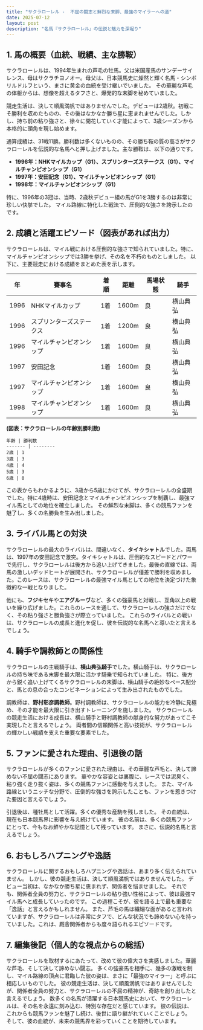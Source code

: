 ```yaml
---
title: "サクラローレル -  不屈の闘志と鮮烈な末脚、最強のマイラーへの道"
date: 2025-07-12
layout: post
description: "名馬『サクラローレル』の伝説と魅力を深堀り"
---
```


## 1. 馬の概要（血統、戦績、主な勝鞍）

サクラローレルは、1994年生まれの芦毛の牡馬。父は米国産馬のサンデーサイレンス、母はサクラチヨノオー。母父は、日本競馬史に燦然と輝く名馬・シンボリルドルフという、まさに黄金の血統を受け継いでいました。  その華麗な芦毛の体躯からは、想像を超えるタフさと、爆発的な末脚を秘めていました。

競走生活は、決して順風満帆ではありませんでした。デビューは2歳秋。初戦こそ勝利を収めたものの、その後はなかなか勝ち星に恵まれませんでした。しかし、持ち前の粘り強さと、徐々に開花していく才能によって、3歳シーズンから本格的に頭角を現し始めます。

通算成績は、31戦11勝。勝利数は多くないものの、その勝ち鞍の質の高さがサクラローレルを伝説的な名馬へと押し上げました。主な勝鞍は、以下の通りです。

* **1996年：NHKマイルカップ（G1）、スプリンターズステークス（G1）、マイルチャンピオンシップ（G1）**
* **1997年：安田記念（G1）、マイルチャンピオンシップ（G1）**
* **1998年：マイルチャンピオンシップ（G1）**

特に、1996年の3冠は、当時、2歳秋デビュー組の馬がG1を3勝するのは非常に珍しい快挙でした。  マイル路線に特化した戦法で、圧倒的な強さを誇示したのです。


## 2. 成績と活躍エピソード（図表があれば出力）

サクラローレルは、マイル戦における圧倒的な強さで知られていました。特に、マイルチャンピオンシップでは3勝を挙げ、その名を不朽のものとしました。  以下に、主要競走における成績をまとめた表を示します。

| 年 | 賽事名 | 着順 | 距離 | 馬場状態 | 騎手 |
|---|---|---|---|---|---|
| 1996 | NHKマイルカップ | 1着 | 1600m | 良 | 横山典弘 |
| 1996 | スプリンターズステークス | 1着 | 1200m | 良 | 横山典弘 |
| 1996 | マイルチャンピオンシップ | 1着 | 1600m | 良 | 横山典弘 |
| 1997 | 安田記念 | 1着 | 1600m | 良 | 横山典弘 |
| 1997 | マイルチャンピオンシップ | 1着 | 1600m | 良 | 横山典弘 |
| 1998 | マイルチャンピオンシップ | 1着 | 1600m | 良 | 横山典弘 |


**(図表：サクラローレルの年齢別勝利数)**

```
年齢 | 勝利数
------- | --------
2歳 | 1
3歳 | 3
4歳 | 4
5歳 | 3
6歳 | 0
```

この表からもわかるように、3歳から5歳にかけてが、サクラローレルの全盛期でした。特に4歳時は、安田記念とマイルチャンピオンシップを制覇し、最強マイル馬としての地位を確立しました。  その鮮烈な末脚は、多くの競馬ファンを魅了し、多くの名勝負を生み出しました。


## 3. ライバル馬との対決

サクラローレルの最大のライバルは、間違いなく、**タイキシャトル**でした。両馬は、1997年の安田記念で激突。タイキシャトルは、圧倒的なスピードとパワーで先行し、サクラローレルは後方から追い上げてきました。最後の直線では、両馬の激しいデッドヒートが展開され、サクラローレルが僅差で勝利を収めました。このレースは、サクラローレルの最強マイル馬としての地位を決定づけた象徴的な一戦となりました。

他にも、**フジキセキ**や**エアグルーヴ**など、多くの強豪馬と対戦し、互角以上の戦いを繰り広げました。これらのレースを通して、サクラローレルの強さだけでなく、その粘り強さと勝負強さが際立っていました。  これらのライバルとの戦いは、サクラローレルの成長と進化を促し、彼を伝説的な名馬へと導いたと言えるでしょう。


## 4. 騎手や調教師との関係性

サクラローレルの主戦騎手は、**横山典弘騎手**でした。横山騎手は、サクラローレルの持ち味である末脚を最大限に活かす騎乗で知られていました。  特に、後方から鋭く追い上げてくるサクラローレルの末脚は、横山騎手の絶妙なペース配分と、馬との息の合ったコンビネーションによって生み出されたものでした。

調教師は、**野村彰彦調教師**。野村調教師は、サクラローレルの能力を冷静に見極め、その才能を最大限に引き出すトレーニングを施しました。  サクラローレルの競走生活における成長は、横山騎手と野村調教師の献身的な努力があってこそ実現したと言えるでしょう。  両者間の信頼関係と高い技術が、サクラローレルの輝かしい戦績を支えた重要な要素でした。


## 5. ファンに愛された理由、引退後の話

サクラローレルが多くのファンに愛された理由は、その華麗な芦毛と、決して諦めない不屈の闘志にあります。  華やかな容姿とは裏腹に、レースでは泥臭く、粘り強く走り抜く姿は、多くの競馬ファンに感動を与えました。  また、マイル路線というニッチな分野で、圧倒的な強さを誇示したことも、ファンを惹きつけた要因と言えるでしょう。

引退後は、種牡馬として活躍。多くの優秀な産駒を残しました。  その血統は、現在も日本競馬界に影響を与え続けています。  彼の名前は、多くの競馬ファンにとって、今もなお鮮やかな記憶として残っています。  まさに、伝説的名馬と言えるでしょう。


## 6. おもしろハプニングや逸話

サクラローレルに関するおもしろハプニングや逸話は、あまり多く伝えられていません。  しかし、彼の競走生活は、決して順風満帆ではありませんでした。  デビュー当初は、なかなか勝ち星に恵まれず、関係者を悩ませました。  それでも、関係者全員の努力と、サクラローレルの粘り強い性格によって、彼は最強マイル馬へと成長していったのです。  この過程こそが、彼を語る上で最も重要な「逸話」と言えるかもしれません。  また、芦毛の馬は繊細な面があると言われていますが、サクラローレルは非常にタフで、どんな状況でも諦めない心を持っていました。これは、厩舎関係者からも度々語られるエピソードです。


## 7. 編集後記（個人的な視点からの総括）

サクラローレルを取材するにあたって、改めて彼の偉大さを実感しました。華麗な芦毛、そして決して諦めない闘志。  多くの強豪馬を相手に、幾多の激戦を制し、マイル路線の頂点に君臨した彼の姿は、まさに「最強のマイラー」と呼ぶに相応しいものでした。  彼の競走生活は、決して順風満帆ではありませんでしたが、関係者全員の努力と、サクラローレルの不屈の精神が、奇跡を創り出したと言えるでしょう。  数多くの名馬が活躍する日本競馬史において、サクラローレルは、その名を永遠に刻み込む、特別な存在だと感じています。  彼の伝説は、これからも競馬ファンを魅了し続け、後世に語り継がれていくことでしょう。  そして、彼の血統が、未来の競馬界を彩っていくことを期待しています。
